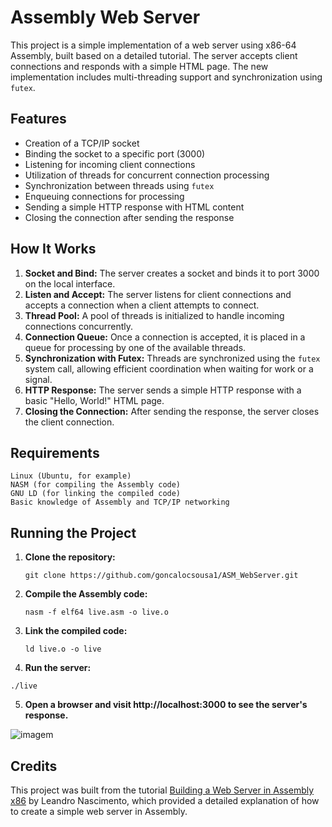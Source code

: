 # Assembly Web Server

This project is a simple implementation of a web server using x86-64 Assembly, built based on a detailed tutorial. The server accepts client connections and responds with a simple HTML page. The new implementation includes multi-threading support and synchronization using `futex`.

## Features

- Creation of a TCP/IP socket
- Binding the socket to a specific port (3000)
- Listening for incoming client connections
- Utilization of threads for concurrent connection processing
- Synchronization between threads using `futex`
- Enqueuing connections for processing
- Sending a simple HTTP response with HTML content
- Closing the connection after sending the response

## How It Works

1. **Socket and Bind:** The server creates a socket and binds it to port 3000 on the local interface.
2. **Listen and Accept:** The server listens for client connections and accepts a connection when a client attempts to connect.
3. **Thread Pool:** A pool of threads is initialized to handle incoming connections concurrently.
4. **Connection Queue:** Once a connection is accepted, it is placed in a queue for processing by one of the available threads.
5. **Synchronization with Futex:** Threads are synchronized using the `futex` system call, allowing efficient coordination when waiting for work or a signal.
6. **HTTP Response:** The server sends a simple HTTP response with a basic "Hello, World!" HTML page.
7. **Closing the Connection:** After sending the response, the server closes the client connection.

## Requirements

    Linux (Ubuntu, for example)
    NASM (for compiling the Assembly code)
    GNU LD (for linking the compiled code)
    Basic knowledge of Assembly and TCP/IP networking

## Running the Project
1. **Clone the repository:**
   ```
   git clone https://github.com/goncalocsousa1/ASM_WebServer.git
   ```
2. **Compile the Assembly code:**
   ```
   nasm -f elf64 live.asm -o live.o
   ```
3. **Link the compiled code:**
   ```
   ld live.o -o live
   ```
4. **Run the server:**
  ```
  ./live
  ```
5. **Open a browser and visit http://localhost:3000 to see the server's response.**

![imagem](https://github.com/user-attachments/assets/3dc6e6ee-6d85-4104-9709-79d8e5179f04)

## Credits
This project was built from the tutorial [Building a Web Server in Assembly x86](https://dev.to/leandronsp/construindo-um-web-server-em-assembly-x86-parte-i-introducao-14p5) by Leandro Nascimento, which provided a detailed explanation of how to create a simple web server in Assembly. 
